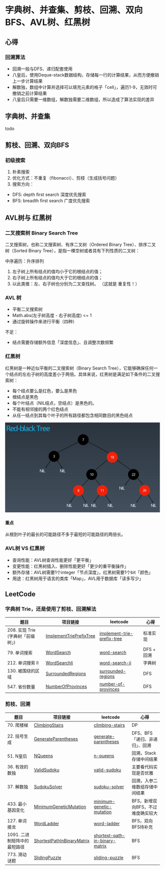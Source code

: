 # 字典树、并查集、剪枝、回溯、双向BFS、AVL树、红黑树

## 心得

### 回溯算法

- 回溯一般与DFS、递归配套使用
- 八皇后，使用Deque-stack数据结构，存储每一行的计算结果，从而方便撤销上一步计算结果
- 解数独，数组中计算并选择可以填充元素的格子「cell」，遍历1-9，无效时可撤销之前计算结果
- 八皇后只需要一维数组，解数独需要二维数组，所以造成了算法实现的差异

## 字典树、并查集

todo

## 剪枝、回溯、双向BFS

### 初级搜索

1. 朴素搜索
2. 优化方式：不重复（ﬁbonacci）、剪枝（生成括号问题）
3. 搜索方向：

- DFS: depth ﬁrst search 深度优先搜索
- BFS: breadth ﬁrst search 广度优先搜索

## AVL树与 红黑树

### 二叉搜索树 Binary Search Tree

二叉搜索树，也称二叉搜索树、有序二叉树（Ordered Binary Tree）、排序二叉树（Sorted Binary Tree），是指一棵空树或者具有下列性质的二叉树： 

中序遍历：升序排列

1. 左子树上所有结点的值均小于它的根结点的值；
2. 右子树上所有结点的值均大于它的根结点的值；
3. 以此类推：左、右子树也分别为二叉查找树。 （这就是 重复性！）

### AVL 树
- 平衡二叉搜索树
- Math.abs(左子树高度 - 右子树高度) <= 1
- 通过旋转操作来进行平衡（四种）

不足：

- 结点需要存储额外信息「深度信息」、且调整次数频繁

### 红黑树

红黑树是一种近似平衡的二叉搜索树（Binary Search Tree），它能够确保任何一个结点的左右子树的高度差小于两倍。具体来说，红黑树是满足如下条件的二叉搜索树：

- 每个结点要么是红色，要么是黑色
- 根结点是黑色
- 每个叶结点（NIL结点，空结点）是黑色的。
- 不能有相邻接的两个红色结点
- 从任一结点到其每个叶子的所有路径都包含相同数目的黑色结点

![img.png](img/img.png)

#### 重点

从根到叶子的最长的可能路径不多于最短的可能路径的两倍长。

### AVL树 VS 红黑树

- 查询性能：AVL树查询性能更好「更平衡」
- 变更性能：红黑树插入、删除性能更好「更少的重平衡操作」
- 额外存储：AVL树需要1个integer「节点深度」，红黑树需要1个bit「颜色」
- 用途：红黑树用于语言的类库「Map」，AVL用于数据库「读多写少」

## LeetCode

### 字典树 Trie，还是使用了剪枝、回溯解法

| 题目 | 项目链接 | leetcode | 心得 |
|---|---|---|---|
| 208. 实现 Trie (字典树「前缀树」) | [ImplementTriePrefixTree](leetcode7/ImplementTriePrefixTree.java) | [implement-trie-prefix-tree](https://leetcode-cn.com/problems/implement-trie-prefix-tree/) | 标准实现 |
| 79. 单词搜索 | [WordSearch](leetcode7/WordSearch.java) | [word-search](https://leetcode-cn.com/problems/word-search/) | DFS + 回溯 |
| 212. 单词搜索 II | [WordSearchIi](leetcode7/WordSearchIi.java) | [word-search-ii](https://leetcode-cn.com/problems/word-search-ii/) | 字典树 |
| 130. 被围绕的区域 | [SurroundedRegions](leetcode7/SurroundedRegions.java) | [surrounded-regions](https://leetcode-cn.com/problems/surrounded-regions/) | DFS |
| 547. 省份数量 | [NumberOfProvinces](leetcode7/NumberOfProvinces.java) | [number-of-provinces](https://leetcode-cn.com/problems/number-of-provinces/) | DFS |

### 剪枝、回溯

| 题目 | 项目链接 | leetcode | 心得 |
|---|---|---|---|
| 70. 爬楼梯 | [ClimbingStairs](leetcode7/ClimbingStairs.java) | [climbing-stairs](https://leetcode-cn.com/problems/climbing-stairs/) | DP |
| 22. 括号生成 | [GenerateParentheses](leetcode7/GenerateParentheses.java) | [generate-parentheses](https://leetcode-cn.com/problems/generate-parentheses/) | DFS、BFS「递归、非递归」、回溯 |
| 51. N皇后 | [NQueens](leetcode7/NQueens.java) | [n-queens](https://leetcode-cn.com/problems/n-queens/) | 回溯，Stack存储中间结果 |
| 36. 有效的数独 | [ValidSudoku](leetcode7/ValidSudoku.java) | [valid-sudoku](https://leetcode-cn.com/problems/valid-sudoku/) | 主要看代码实现是否优雅 |
| 37. 解数独 | [SudokuSolver](leetcode7/SudokuSolver.java) | [sudoku-solver](https://leetcode-cn.com/problems/sudoku-solver/) | 回溯，入参二维数组存储中间结果 |
| 433. 最小基因变化 | [MinimumGeneticMutation](leetcode7/MinimumGeneticMutation.java) | [minimum-genetic-mutation](https://leetcode-cn.com/problems/minimum-genetic-mutation/) | BFS，新增双向BFS，不过难度确实较大 |
| 127. 单词接龙 | [WordLadder](leetcode7/WordLadder.java) | [word-ladder](https://leetcode-cn.com/problems/word-ladder/) | BFS，双向BFS待补充 |
| 1091. 二进制矩阵中的最短路径 | [ShortestPathInBinaryMatrix](leetcode7/ShortestPathInBinaryMatrix.java) | [shortest-path-in-binary-matrix](https://leetcode-cn.com/problems/shortest-path-in-binary-matrix/) | BFS |
| 773. 滑动谜题 | [SlidingPuzzle](leetcode7/SlidingPuzzle.java) | [sliding-puzzle](https://leetcode-cn.com/problems/sliding-puzzle/) | BFS |
